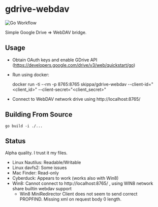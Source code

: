 # gdrive-webdav

![Go Workflow](https://github.com/mikea/gdrive-webdav/workflows/Go/badge.svg)

Simple Google Drive => WebDAV bridge.

## Usage

* Obtain OAuth keys and enable GDrive API (https://developers.google.com/drive/v3/web/quickstart/go)
* Run using docker:

    docker run -ti --rm -p 8765:8765 skippa/gdrive-webdav --client-id="<client_id>" --client-secret="<client_secret>"
    
* Connect to WebDAV network drive using http://localhost:8765/

## Building From Source

    go build -i ./...

## Status

Alpha quality. I trust it my files.

* Linux Nautilus: Readable/Writable
* Linux davfs2: Some issues
* Mac Finder: Read-only
* Cyberduck: Appears to work (works also with Win8)
* Win8: Cannot connect to http://localhost:8765/ , using WIN8 network share builtin webdav support
  * Win8 MiniRedirector Client does not seem to send correct PROPFIND. Missing xml on request body 0 length.
